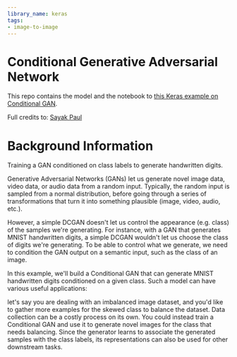 ```yaml
---
library_name: keras
tags:
- image-to-image
---
```

# Conditional Generative Adversarial Network
This repo contains the model and the notebook to [this Keras example on Conditional GAN](https://keras.io/examples/generative/conditional_gan/).

Full credits to: [Sayak Paul](https://twitter.com/RisingSayak)

# Background Information

Training a GAN conditioned on class labels to generate handwritten digits.

Generative Adversarial Networks (GANs) let us generate novel image data, video data, or audio data from a random input. Typically, the random input is sampled from a normal distribution, before going through a series of transformations that turn it into something plausible (image, video, audio, etc.).

However, a simple DCGAN doesn't let us control the appearance (e.g. class) of the samples we're generating. For instance, with a GAN that generates MNIST handwritten digits, a simple DCGAN wouldn't let us choose the class of digits we're generating. To be able to control what we generate, we need to condition the GAN output on a semantic input, such as the class of an image.

In this example, we'll build a Conditional GAN that can generate MNIST handwritten digits conditioned on a given class. Such a model can have various useful applications:

let's say you are dealing with an imbalanced image dataset, and you'd like to gather more examples for the skewed class to balance the dataset. Data collection can be a costly process on its own. You could instead train a Conditional GAN and use it to generate novel images for the class that needs balancing.
Since the generator learns to associate the generated samples with the class labels, its representations can also be used for other downstream tasks.